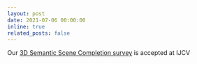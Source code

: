 ```yaml
---
layout: post
date: 2021-07-06 00:00:00
inline: true
related_posts: false
---
```


Our <a href="https://arxiv.org/abs/2103.07466" rel="noopener" target="blank">3D Semantic Scene Completion survey</a> is accepted at IJCV
